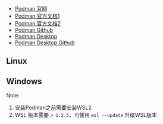 - [Podman 官网](https://podman.io)
- [Podman 官方文档1](https://podman.io/docs)
- [Podman 官方文档2](https://docs.podman.io/en/latest/)
- [Podman Github](https://github.com/containers/podman)
- [Podman Desktop](https://podman-desktop.io/)
- [Podman Desktop Github](https://github.com/containers/podman-desktop)

## Linux


## Windows
Note: 
1. 安装Podman之前需要安装WSL2
2. WSL 版本需要 `> 1.2.5`，可使用 `wsl --update` 升级WSL版本


